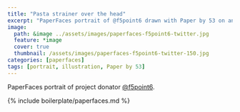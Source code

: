 ```yaml
---
title: "Pasta strainer over the head"
excerpt: "PaperFaces portrait of @f5point6 drawn with Paper by 53 on an iPad."
image: 
  path: &image ../assets/images/paperfaces-f5point6-twitter.jpg 
  feature: *image
  cover: true
  thumbnail: /assets/images/paperfaces-f5point6-twitter-150.jpg
categories: [paperfaces]
tags: [portrait, illustration, Paper by 53]
---
```


PaperFaces portrait of project donator [@f5point6](https://twitter.com/f5point6).

{% include boilerplate/paperfaces.md %}
